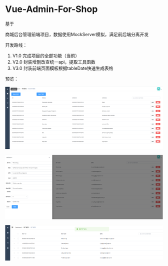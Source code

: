 # Vue-Admin-For-Shop
基于

[Vue-Admin-Template]: https://gitee.com/panjiachen/vue-admin-template	"vue-admin-template"

商城后台管理前端项目，数据使用MockServer模拟，满足前后端分离开发

开发路线：

1. V1.0 完成项目的全部功能（当前）
2. V2.0 封装增删改查统一api，提取工具函数
3. V3.0 封装前端页面模板根据tableDate快速生成表格

预览：

![image-20210926135039933](README.assets/image-20210926135039933.png)

![image-20210926135128537](README.assets/image-20210926135128537.png)

![image-20210926135159784](README.assets/image-20210926135159784.png)
